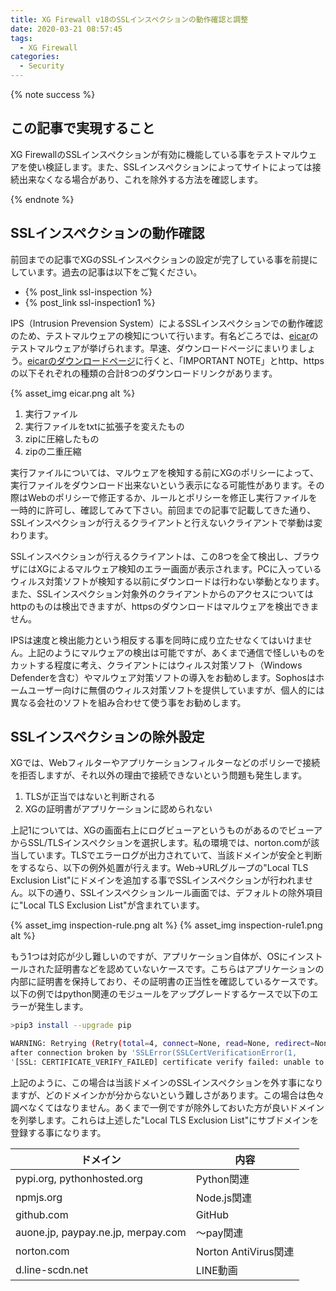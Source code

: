 ```yaml
---
title: XG Firewall v18のSSLインスペクションの動作確認と調整
date: 2020-03-21 08:57:45
tags:
  - XG Firewall
categories:
  - Security
---
```


{% note success  %}

## この記事で実現すること

XG FirewallのSSLインスペクションが有効に機能している事をテストマルウェアを使い検証します。また、SSLインスペクションによってサイトによっては接続出来なくなる場合があり、これを除外する方法を確認します。

{% endnote %}
<!-- more -->

## SSLインスペクションの動作確認

前回までの記事でXGのSSLインスペクションの設定が完了している事を前提にしています。過去の記事は以下をご覧ください。

- {% post_link ssl-inspection %}
- {% post_link ssl-inspection1 %}

IPS（Intrusion Prevension System）によるSSLインスペクションでの動作確認のため、テストマルウェアの検知について行います。有名どころでは、[eicar](https://www.eicar.org/)のテストマルウェアが挙げられます。早速、ダウンロードページにまいりましょう。[eicarのダウンロードページ](https://2016.eicar.org/85-0-Download.html)に行くと、「IMPORTANT NOTE」とhttp、httpsの以下それぞれの種類の合計8つのダウンロードリンクがあります。

{% asset_img eicar.png alt %}

1. 実行ファイル
2. 実行ファイルをtxtに拡張子を変えたもの
3. zipに圧縮したもの
4. zipの二重圧縮

実行ファイルについては、マルウェアを検知する前にXGのポリシーによって、実行ファイルをダウンロード出来ないという表示になる可能性があります。その際はWebのポリシーで修正するか、ルールとポリシーを修正し実行ファイルを一時的に許可し、確認してみて下さい。前回までの記事で記載してきた通り、SSLインスペクションが行えるクライアントと行えないクライアントで挙動は変わります。

SSLインスペクションが行えるクライアントは、この8つを全て検出し、ブラウザにはXGによるマルウェア検知のエラー画面が表示されます。PCに入っているウィルス対策ソフトが検知する以前にダウンロードは行わない挙動となります。また、SSLインスペクション対象外のクライアントからのアクセスについてはhttpのものは検出できますが、httpsのダウンロードはマルウェアを検出できません。

IPSは速度と検出能力という相反する事を同時に成り立たせなくてはいけません。上記のようにマルウェアの検出は可能ですが、あくまで通信で怪しいものをカットする程度に考え、クライアントにはウィルス対策ソフト（Windows Defenderを含む）やマルウェア対策ソフトの導入をお勧めします。Sophosはホームユーザー向けに無償のウィルス対策ソフトを提供していますが、個人的には異なる会社のソフトを組み合わせて使う事をお勧めします。

## SSLインスペクションの除外設定

XGでは、Webフィルターやアプリケーションフィルターなどのポリシーで接続を拒否しますが、それ以外の理由で接続できないという問題も発生します。

1. TLSが正当ではないと判断される
2. XGの証明書がアプリケーションに認められない

上記1については、XGの画面右上にログビューアというものがあるのでビューアからSSL/TLSインスペクションを選択します。私の環境では、norton.comが該当しています。TLSでエラーログが出力されていて、当該ドメインが安全と判断をするなら、以下の例外処置が行えます。Web→URLグループの"Local TLS Exclusion List"にドメインを追加する事でSSLインスペクションが行われません。以下の通り、SSLインスペクションルール画面では、デフォルトの除外項目に"Local TLS Exclusion List"が含まれています。

{% asset_img inspection-rule.png alt %}
{% asset_img inspection-rule1.png alt %}

もう1つは対応が少し難しいのですが、アプリケーション自体が、OSにインストールされた証明書などを認めていないケースです。こちらはアプリケーションの内部に証明書を保持しており、その証明書の正当性を確認しているケースです。以下の例ではpython関連のモジュールをアップグレードするケースで以下のエラーが発生します。

```bash
>pip3 install --upgrade pip

WARNING: Retrying (Retry(total=4, connect=None, read=None, redirect=None, status=None))
after connection broken by 'SSLError(SSLCertVerificationError(1,  
'[SSL: CERTIFICATE_VERIFY_FAILED] certificate verify failed: unable to get local issuer certificate (_ssl.c:1076)'))': /simple/pip/
```

上記のように、この場合は当該ドメインのSSLインスペクションを外す事になりますが、どのドメインかが分からないという難しさがあります。この場合は色々調べなくてはなりません。あくまで一例ですが除外しておいた方が良いドメインを列挙します。これらは上述した"Local TLS Exclusion List"にサブドメインを登録する事になります。

| ドメイン                           | 内容                 |
| ---------------------------------- | -------------------- |
| pypi.org, pythonhosted.org         | Python関連           |
| npmjs.org                          | Node.js関連          |
| github.com                         | GitHub               |
| auone.jp, paypay.ne.jp, merpay.com | 〜pay関連            |
| norton.com                         | Norton AntiVirus関連 |
| d.line-scdn.net                    | LINE動画             |
